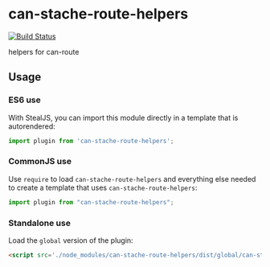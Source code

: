 # can-stache-route-helpers

[![Build Status](https://travis-ci.org/donejs/can-stache-route-helpers.svg?branch=master)](https://travis-ci.org/donejs/can-stache-route-helpers)

helpers for can-route

## Usage

### ES6 use

With StealJS, you can import this module directly in a template that is autorendered:

```javascript
import plugin from 'can-stache-route-helpers';
```

### CommonJS use

Use `require` to load `can-stache-route-helpers` and everything else
needed to create a template that uses `can-stache-route-helpers`:

```javascript
import plugin from "can-stache-route-helpers";
```

### Standalone use

Load the `global` version of the plugin:

```html
<script src='./node_modules/can-stache-route-helpers/dist/global/can-stache-route-helpers.js'></script>
```
